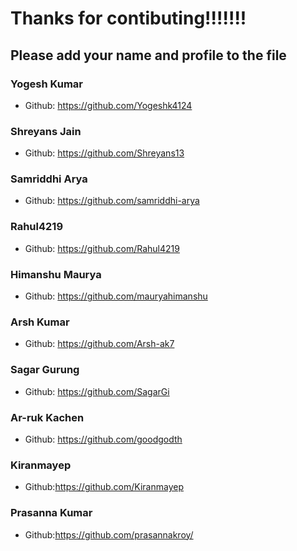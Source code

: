 # Thanks for contibuting!!!!!!!

## Please add your name and profile to the file

### Yogesh Kumar

- Github: https://github.com/Yogeshk4124

### Shreyans Jain

- Github: https://github.com/Shreyans13

### Samriddhi Arya

- Github: https://github.com/samriddhi-arya

### Rahul4219

- Github: https://github.com/Rahul4219

### Himanshu Maurya

- Github: https://github.com/mauryahimanshu

### Arsh Kumar
 - Github: https://github.com/Arsh-ak7

### Sagar Gurung

- Github: https://github.com/SagarGi

### Ar-ruk Kachen
 - Github: https://github.com/goodgodth

### Kiranmayep

- Github:https://github.com/Kiranmayep

### Prasanna Kumar

- Github:https://github.com/prasannakroy/
